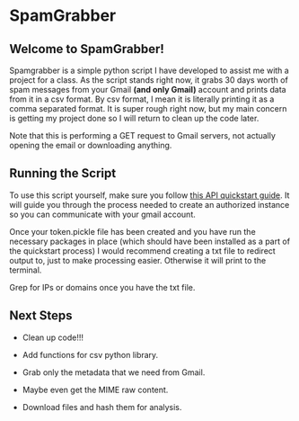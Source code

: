 SpamGrabber
==============

## Welcome to SpamGrabber!

Spamgrabber is a simple python script I have developed to assist me with a project for a class. As the script stands right now, it grabs 30 days worth of spam messages from your Gmail **(and only Gmail)** account and prints data from it in a csv format. By csv format, I mean it is literally printing it as a comma separated format. It is super rough right now, but my main concern is getting my project done so I will return to clean up the code later.

Note that this is performing a GET request to Gmail servers, not actually opening the email or downloading anything.

## Running the Script

To use this script yourself, make sure you follow [this API quickstart guide](https://developers.google.com/gmail/api/quickstart/python). It will guide you through the process needed to create an authorized instance so you can communicate with your gmail account.

Once your token.pickle file has been created and you have run the necessary packages in place (which should have been installed as a part of the quickstart process) I would recommend creating a txt file to redirect output to, just to make processing easier. Otherwise it will print to the terminal.

Grep for IPs or domains once you have the txt file.

## Next Steps

* Clean up code!!!

* Add functions for csv python library.

* Grab only the metadata that we need from Gmail.

* Maybe even get the MIME raw content.

* Download files and hash them for analysis.